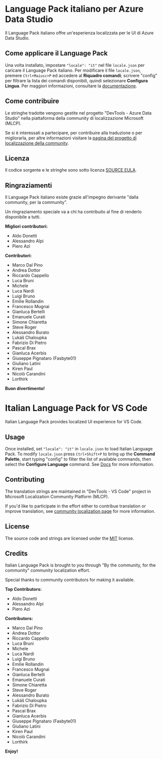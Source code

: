 # Language Pack italiano per Azure Data Studio

Il Language Pack italiano offre un'esperienza localizzata per le UI di Azure Data Studio.

## Come applicare il Language Pack

Una volta installato, impostare `"locale": "it"` nel file `locale.json` per caricare il Language Pack italiano. Per modificare il file `locale.json`, premere `Ctrl+Maiusc+P` ed accedere al **Riquadro comandi**; scrivere "config" per filtrare la lista dei comandi disponibili, quindi selezionare **Configura Lingua**. Per maggiori informazioni, consultare la [documentazione](https://go.microsoft.com/fwlink/?LinkId=761051).

## Come contribuire

Le stringhe tradotte vengono gestite nel progetto "DevTools - Azure Data Studio" nella piattaforma della community di localizzazione Microsoft (MLCP).

Se si è interessati a partecipare, per contribuire alla traduzione o per migliorarla, per altre informazioni visitare la [pagina del progetto di localizzazione della community](https://aka.ms/vscodeloc).

## Licenza

Il codice sorgente e le stringhe sono sotto licenza [SOURCE EULA](https://github.com/Microsoft/azuredatastudio/blob/master/LICENSE.txt).

## Ringraziamenti

Il Language Pack italiano esiste grazie all'impegno derivante "dalla community, per la community".

Un ringraziamento speciale va a chi ha contribuito al fine di renderlo disponibile a tutti.

**Migliori contributori:**

* Aldo Donetti
* Alessandro Alpi
* Piero Azi

**Contributori:**

* Marco Dal Pino
* Andrea Dottor
* Riccardo Cappello
* Luca Bruni
* Michele
* Luca Nardi
* Luigi Bruno
* Emilie Rollandin
* Francesco Mugnai
* Gianluca Bertelli
* Emanuele Curati
* Simone Chiaretta
* Steve Roger
* Alessandro Burato
* Lukáš Chaloupka
* Fabrizio Di Pietro
* Pascal Brax
* Gianluca Acerbis
* Giuseppe Pignataro (Fasbyte01)
* Giuliano Latini
* Kiren Paul
* Nicolò Carandini
* Lorthirk

**Buon divertimento!**

#  Italian Language Pack for VS Code

Italian Language Pack provides localized UI experience for VS Code.

## Usage

Once installed, set `"locale": "it"` in `locale.json` to load Italian Language Pack. To modify `locale.json` press `Ctrl+Shift+P` to bring up the **Command Palette**, start typing "config" to filter the list of available commands, then select the **Configure Language** command. See [Docs](https://go.microsoft.com/fwlink/?LinkId=761051) for more information.

## Contributing

The translation strings are maintained in "DevTools - VS Code" project in Microsoft Localization Community Platform (MLCP).

If you'd like to participate in the effort either to contribue translation or improve translation, see [community localization page](https://aka.ms/vscodeloc) for more information.

## License

The source code and strings are licensed under the [MIT](https://github.com/Microsoft/vscode-loc/blob/master/LICENSE.md) license.

## Credits

Italian Language Pack is brought to you through "By the community, for the community" community localization effort.

Special thanks to community contributors for making it available.

**Top Contributors:**

* Aldo Donetti
* Alessandro Alpi
* Piero Azi

**Contributors:**

* Marco Dal Pino
* Andrea Dottor
* Riccardo Cappello
* Luca Bruni
* Michele
* Luca Nardi
* Luigi Bruno
* Emilie Rollandin
* Francesco Mugnai
* Gianluca Bertelli
* Emanuele Curati
* Simone Chiaretta
* Steve Roger
* Alessandro Burato
* Lukáš Chaloupka
* Fabrizio Di Pietro
* Pascal Brax
* Gianluca Acerbis
* Giuseppe Pignataro (Fasbyte01)
* Giuliano Latini
* Kiren Paul
* Nicolò Carandini
* Lorthirk

**Enjoy!**
